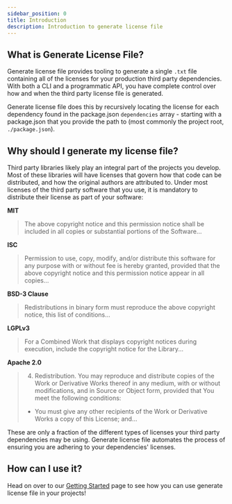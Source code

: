 ```yaml
---
sidebar_position: 0
title: Introduction
description: Introduction to generate license file
---
```


## What is Generate License File?

Generate license file provides tooling to generate a single `.txt` file containing all of the licenses for your production third party dependencies. With both a CLI and a programmatic API, you have complete control over how and when the third party license file is generated.

Generate license file does this by recursively locating the license for each dependency found in the package.json `dependencies` array - starting with a package.json that you provide the path to (most commonly the project root, `./package.json`).

## Why should I generate my license file?

Third party libraries likely play an integral part of the projects you develop. Most of these libraries will have licenses that govern how that code can be distributed, and how the original authors are attributed to. Under most licenses of the third party software that you use, it is mandatory to distribute their license as part of your software:

**MIT**

> The above copyright notice and this permission notice shall be included in all copies or substantial portions of the Software...

**ISC**

> Permission to use, copy, modify, and/or distribute this software for any purpose with or without fee is hereby granted, provided that the above copyright notice and this permission notice appear in all copies...

**BSD-3 Clause**

> Redistributions in binary form must reproduce the above copyright notice, this list of conditions...

**LGPLv3**

> For a Combined Work that displays copyright notices during execution, include the copyright notice for the Library...

**Apache 2.0**

> 4. Redistribution. You may reproduce and distribute copies of the Work or Derivative Works thereof in any medium, with or without modifications, and in Source or Object form, provided that You meet the following conditions:
>
> - You must give any other recipients of the Work or Derivative Works a copy of this License; and...

These are only a fraction of the different types of licenses your third party dependencies may be using. Generate license file automates the process of ensuring you are adhering to your dependencies' licenses.

## How can I use it?

Head on over to our [Getting Started](intro/getting-started) page to see how you can use generate license file in your projects!
